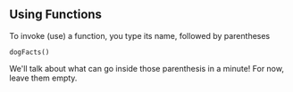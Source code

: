 ## Using Functions


To invoke (use) a function, you type its name, followed by parentheses


```
dogFacts()
```

We'll talk about what can go inside those parenthesis in a minute! For now, leave them empty.